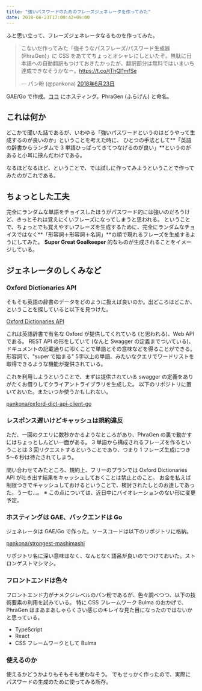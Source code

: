 ```yaml
---
title: "強いパスワードのためのフレーズジェネレータを作ってみた"
date: 2018-06-23T17:00:42+09:00
---
```


ふと思い立って、フレーズジェネレータなるものを作ってみた。

<blockquote class="twitter-tweet" data-lang="ja"><p lang="ja" dir="ltr">こないだ作ってみた「強そうなパスフレーズ/パスワード生成器 (PhraGen)」に CSS をあててちょっとオシャレにしといたぞ。無駄に日本語への自動翻訳もつけておきたかったが、翻訳部分は無料ではいまいち達成できなそうかなー。<a href="https://t.co/tThQl1mfSe">https://t.co/tThQl1mfSe</a></p>&mdash; パン粉 (@pankona) <a href="https://twitter.com/pankona/status/1010435240714633216?ref_src=twsrc%5Etfw">2018年6月23日</a></blockquote>
<script async src="https://platform.twitter.com/widgets.js" charset="utf-8"></script>

GAE/Go で作成。[ココ](https://strongest-mashimashi.appspot.com/) にホスティング。PhraGen (ふらげん) と命名。

## これは何か

どこかで聞いた話であるが、いわゆる「強いパスワードというのはどうやって生成するのが良いのか」ということを考えた時に、
ひとつの手法として**「英語の辞書からランダムで 3 単語ひっぱってきてつなげるのが良い」**というのがあると小耳に挟んだわけである。

なるほどなるほど、ということで、では試しに作ってみようということで作ってみたのがこれである。

## ちょっとした工夫

完全にランダムな単語をチョイスしたほうがパスワード的には強いのだろうけど、きっとそれは覚えにくいフレーズになってしまうと思われる。
ということで、ちょっとでも覚えやすいフレーズを生成するために、完全にランダムなチョイスではなく**「形容詞＋形容詞＋名詞」**の順で現れるフレーズを生成するようにしてみた。
**Super Great Goalkeeper** 的なものが生成されることをイメージしている。

## ジェネレータのしくみなど

### Oxford Dictionaries API

そもそも英語の辞書のデータをどのように扱えば良いのか。出どころはどこか、ということを探していると以下を見つけた。

<a class="embedly-card" data-card-controls="0" href="https://developer.oxforddictionaries.com/">Oxford Dictionaries API</a>
<script async src="//cdn.embedly.com/widgets/platform.js" charset="UTF-8"></script>

これは英語辞書で有名な Oxford が提供してくれている (と思われる)、Web API である。
REST API の形をしていて (なんと Swagger の定義までついている)、ドキュメントの記載通りに叩くことで単語とその意味などを得ることができる。
形容詞で、"super で始まる" 5字以上の単語、みたいなクエリでワードリストを取得できるような機能が提供されている。

これを利用しようということで、まずは提供されている swagger の定義をありがたくお借りしてクライアントライブラリを生成した。
以下のリポジトリに置いておいた。またいつか使うかもしれない。

<a class="embedly-card" data-card-controls="0" href="https://github.com/pankona/oxford-dict-api-client-go">pankona/oxford-dict-api-client-go</a>
<script async src="//cdn.embedly.com/widgets/platform.js" charset="UTF-8"></script>

### レスポンス遅いけどキャッシュは規約違反

ただ、一回のクエリに数秒かかるようなところがあり、PhraGen の裏で動かすにはちょっとしんどい一面がある。
3 単語から構成されるフレーズを作るということは 3 回リクエストするということであり、つまり 1 フレーズ生成につき 5〜6 秒は待たされてしまう。

問い合わせてみたところ、規約上、フリーのプランでは Oxford Dictionaries API が吐き出す結果をキャッシュしておくことは禁止とのこと。
お金を払えば制限つきでキャッシュしておけるということで、検討されたしとのお達しであった。うーむ…。
※ この点については、近日中にバイオレーションのない形に変更予定。

### ホスティングは GAE、バックエンドは Go

ジェネレータは GAE/Go で作った。ソースコードは以下のリポジトリに格納。

<a class="embedly-card" data-card-controls="0" href="https://github.com/pankona/strongest-mashimashi">pankona/strongest-mashimashi</a>
<script async src="//cdn.embedly.com/widgets/platform.js" charset="UTF-8"></script>

リポジトリ名に深い意味はなく、なんとなく語呂が良いのでつけておいた。ストロンゲストマシマシ。

### フロントエンドは色々

フロントエンド力がナメクジレベルのパン粉であるが、色々調べつつ、以下の技術要素の利用を試みている。
特に CSS フレームワーク Bulma のおかげで、PhraGen はまあまあしゃらくさい感じのキレイな見た目になったのではないかと思っている。

* TypeScript
* React
* CSS フレームワークとして Bulma

### 使えるのか

使えるかどうかよりもそもそも使わなそう。
でもせっかく作ったので、実際にパスワードの生成のために使ってみる所存。

